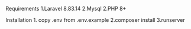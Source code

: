 Requirements
    1.Laravel 8.83.14
    2.Mysql
    2.PHP 8+

Installation
    1. copy .env from .env.example
    2.composer install
    3.runserver